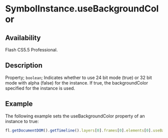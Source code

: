 # SymbolInstance.useBackgroundColor

## Availability

Flash CS5.5 Professional.

## Description

Property; `boolean`; Indicates whether to use 24 bit mode (true) or 32 bit mode with alpha (false) for the instance. If true, the backgroundColor specified for the instance is used.

## Example

The following example sets the useBackgroundColor property of an instance to true:

```javascript
fl.getDocumentDOM().getTimeline().layers[0].frames[0].elements[0].useBackgroundColor = true;
```
